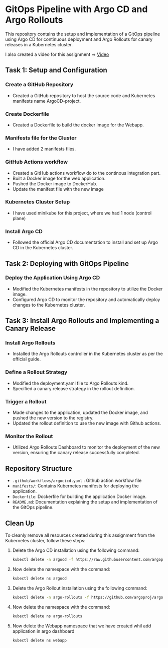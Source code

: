 # GitOps Pipeline with Argo CD and Argo Rollouts

This repository contains the setup and implementation of a GitOps pipeline using Argo CD for continuous deployment and Argo Rollouts for canary releases in a Kubernetes cluster.

I also created a video for this assignment => [Video](https://www.youtube.com/watch?v=kw2anbSCK2s&ab_channel=Mohit%27sCloudRealm)


## Task 1: Setup and Configuration

### Create a GitHub Repository
- Created a GitHub repository to host the source code and Kubernetes manifests name ArgoCD-project.

### Create Dockerfile
- Created a Dockerfile to build the docker image for the Webapp.

### Manifests file for the Cluster
- I have added 2 manifests files.

### GitHub Actions workflow
- Created a GitHub actions workflow do to the continous integration part.
- Built a Docker image for the web application.
- Pushed the Docker image to DockerHub.
- Update the manifest file with the new image

### Kubernetes Cluster Setup
- I have used minikube for this project, where we had 1 node (control plane)

### Install Argo CD
- Followed the official Argo CD documentation to install and set up Argo CD in the Kubernetes cluster.


## Task 2: Deploying with GitOps Pipeline

### Deploy the Application Using Argo CD
- Modified the Kubernetes manifests in the repository to utilize the Docker image.
- Configured Argo CD to monitor the repository and automatically deploy changes to the Kubernetes cluster.

## Task 3: Install Argo Rollouts and Implementing a Canary Release

### Install Argo Rollouts
- Installed the Argo Rollouts controller in the Kubernetes cluster as per the official guide.

### Define a Rollout Strategy
- Modified the deployment.yaml file to Argo Rollouts kind.
- Specified a canary release strategy in the rollout definition.

### Trigger a Rollout
- Made changes to the application, updated the Docker image, and pushed the new version to the registry.
- Updated the rollout definition to use the new image with Github actions.

### Monitor the Rollout
- Utilized Argo Rollouts Dashboard to monitor the deployment of the new version, ensuring the canary release successfully completed.

## Repository Structure

- `.github/workflows/argocicd.yaml` : Github action workflow file
- `manifests/`: Contains Kubernetes manifests for deploying the application.
- `Dockerfile`: Dockerfile for building the application Docker image.
- `README.md`: Documentation explaining the setup and implementation of the GitOps pipeline.

## Clean Up
To cleanly remove all resources created during this assignment from the Kubernetes cluster, follow these steps:
1. Delete the Argo CD installation using the following command:
   ```bash
   kubectl delete -n argocd -f https://raw.githubusercontent.com/argoproj/argo-cd/stable/manifests/install.yaml
2. Now delete the namespace with the command:
   ```bash
   kubectl delete ns argocd
3. Delete the Argo Rollout installation using the following command:
   ```bash
   kubectl delete -n argo-rollouts -f https://github.com/argoproj/argo-rollouts/releases/latest/download/install.yaml
4. Now delete the namespace with the command:
   ```bash
   kubectl delete ns argo-rollouts
5. Now delete the Webapp namespace that we have created whil add application in argo dashboard
   ```bash
   kubectl delete ns webapp